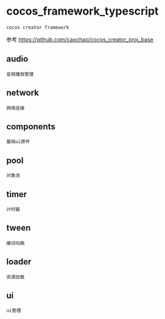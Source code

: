 # cocos_framework_typescript
```cocos creator framework```

参考 https://github.com/caochao/cocos_creator_proj_base
## audio
```音频播放管理 ```
## network
```网络连接```
## components
```基础ui原件```
## pool
```对象池```
## timer
```计时器```
## tween
```缓动动画```
## loader
```资源加载```
## ui
```ui管理```
